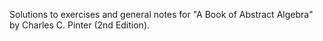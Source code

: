 Solutions to exercises and general notes for "A Book of Abstract Algebra" by Charles C. Pinter
(2nd Edition).
